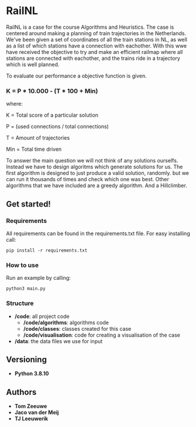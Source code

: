 # RailNL
RailNL is a case for the course Algorithms and Heuristics. The case is centered around making a planning of train trajectories in the Netherlands. We've been given a set of coordinates of all the train stations in NL, as well as a list of which stations have a connection with eachother. With this wwe have received the objective to try and make an efficient railmap where all stations are connected with eachother, and the trains ride in a trajectory which is well planned. 

To evaluate our performance a objective function is given. 

### K = P * 10.000 - (T * 100 + Min)

where: 

K = Total score of a particular solution

P = (used connections / total connections)

T = Amount of trajectories

Min = Total time driven 


To answer the main question we will not think of any solutions ourselfs. Instead we have to design algoritms which generate solutions for us. The first algorithm is designed to just produce a valid solution, randomly. but we can run it thousands of times and check which one was best. Other algorithms that we have included are a greedy algorithm. And a Hillclimber. 

## Get started!
### Requirements
All requirements can be found in the requirements.txt file. For easy installing call:
```
pip install -r requirements.txt
```

### How to use
Run an example by calling:
```
python3 main.py
```

### Structure
- **/code**: all project code
  - **/code/algorithms**: algorithms code
  - **/code/classes**: classes created for this case
  - **/code/visualisation**: code for creating a visualisation of the case
- **/data**: the data files we use for input


## Versioning
* **Python 3.8.10**

## Authors
* **Tom Zeeuwe**
* **Jaco van der Meij**
* **TJ Leeuwerik**